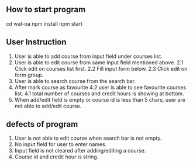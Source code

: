 ## How to start program

cd wal-oa
npm install
npm start

## User Instruction
1. User is able to add course from input field under courses list.
2. User is able to edit course from same input field mentioned above. 
  2.1 Click edit on courses list first.
  2.2 Fill input form below.
  2.3 Click edit on form group.
3. User is able to search course from the search bar.
4. After mark course as favourite 
  4.2 user is able to see favourite courses list.
  4.1 total number of courses and credit hours is showing at bottom.
5. When add/edit field is empty or course id is less than 5 chars, user are not able to add/edit course.

## defects of program
1. User is not able to edit course when search bar is not empty.
2. No input field for user to enter names.
3. Input field is not cleared after adding/editing a course.
4. Course id and credit hour is string.

